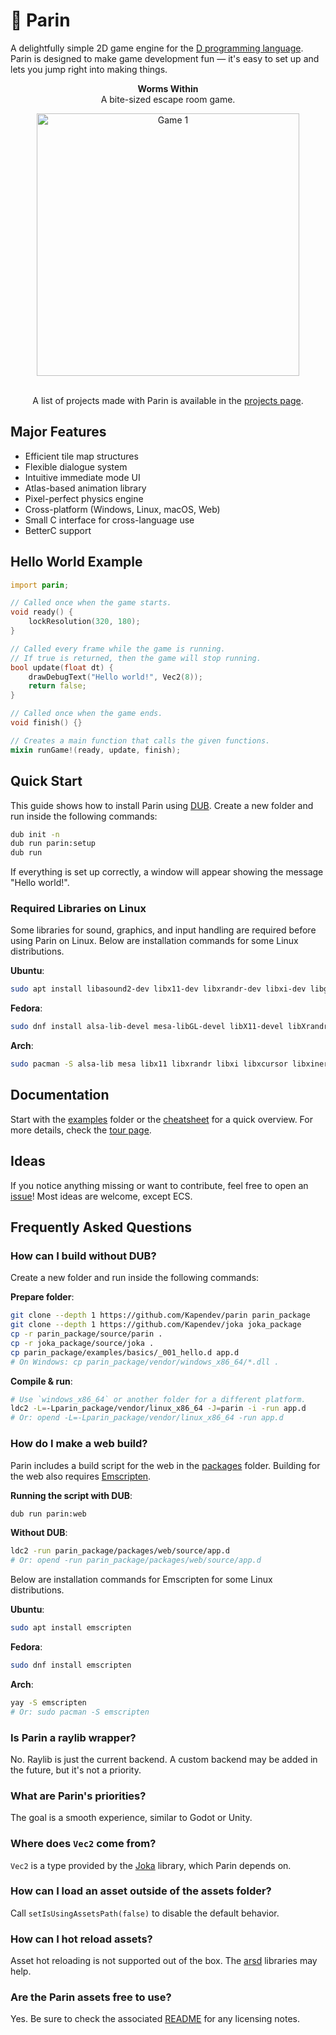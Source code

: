 # 🦆 Parin

A delightfully simple 2D game engine for the [D programming language](https://dlang.org/).
Parin is designed to make game development fun — it's easy to set up and lets you jump right into making things.

<div align="center">
<p><strong>Worms Within</strong><br>A bite-sized escape room game.</p>
<a href="https://kapendev.itch.io/worms-within"><img alt="Game 1" width="420px" src="https://img.itch.zone/aW1hZ2UvMzU4OTk2OC8yMTM5MTYyMC5wbmc=/original/fWBA1L.png"></a>
<br>
<br>
<p>A list of projects made with Parin is available in the <a href="https://kapendev.github.io/parin-website/pages/projects.html">projects page</a>.</p>
</div>

## Major Features

* Efficient tile map structures
* Flexible dialogue system
* Intuitive immediate mode UI
* Atlas-based animation library
* Pixel-perfect physics engine
* Cross-platform (Windows, Linux, macOS, Web)
* Small C interface for cross-language use
* BetterC support

## Hello World Example

```d
import parin;

// Called once when the game starts.
void ready() {
    lockResolution(320, 180);
}

// Called every frame while the game is running.
// If true is returned, then the game will stop running.
bool update(float dt) {
    drawDebugText("Hello world!", Vec2(8));
    return false;
}

// Called once when the game ends.
void finish() {}

// Creates a main function that calls the given functions.
mixin runGame!(ready, update, finish);
```

## Quick Start

This guide shows how to install Parin using [DUB](https://dub.pm/).
Create a new folder and run inside the following commands:

```sh
dub init -n
dub run parin:setup
dub run
```

If everything is set up correctly, a window will appear showing the message "Hello world!".

### Required Libraries on Linux

Some libraries for sound, graphics, and input handling are required before using Parin on Linux. Below are installation commands for some Linux distributions.

**Ubuntu**:

```sh
sudo apt install libasound2-dev libx11-dev libxrandr-dev libxi-dev libgl1-mesa-dev libglu1-mesa-dev libxcursor-dev libxinerama-dev libwayland-dev libxkbcommon-dev
```

**Fedora**:

```sh
sudo dnf install alsa-lib-devel mesa-libGL-devel libX11-devel libXrandr-devel libXi-devel libXcursor-devel libXinerama-devel libatomic
```

**Arch**:

```sh
sudo pacman -S alsa-lib mesa libx11 libxrandr libxi libxcursor libxinerama
```

## Documentation

Start with the [examples](examples/) folder or the [cheatsheet](CHEATSHEET.md) for a quick overview.
For more details, check the [tour page](TOUR.md).

## Ideas

If you notice anything missing or want to contribute, feel free to open an [issue](https://github.com/Kapendev/parin/issues)!
Most ideas are welcome, except ECS.

## Frequently Asked Questions

### How can I build without DUB?

Create a new folder and run inside the following commands:

**Prepare folder**:

```sh
git clone --depth 1 https://github.com/Kapendev/parin parin_package
git clone --depth 1 https://github.com/Kapendev/joka joka_package
cp -r parin_package/source/parin .
cp -r joka_package/source/joka .
cp parin_package/examples/basics/_001_hello.d app.d
# On Windows: cp parin_package/vendor/windows_x86_64/*.dll .
```

**Compile & run**:

```sh
# Use `windows_x86_64` or another folder for a different platform.
ldc2 -L=-Lparin_package/vendor/linux_x86_64 -J=parin -i -run app.d
# Or: opend -L=-Lparin_package/vendor/linux_x86_64 -run app.d
```

### How do I make a web build?

Parin includes a build script for the web in the [packages](packages/) folder. Building for the web also requires [Emscripten](https://emscripten.org/).

**Running the script with DUB**:

```sh
dub run parin:web
```

**Without DUB**:

```sh
ldc2 -run parin_package/packages/web/source/app.d
# Or: opend -run parin_package/packages/web/source/app.d
```

Below are installation commands for Emscripten for some Linux distributions.

**Ubuntu**:

```sh
sudo apt install emscripten
```

**Fedora**:

```sh
sudo dnf install emscripten
```

**Arch**:

```sh
yay -S emscripten
# Or: sudo pacman -S emscripten
```

### Is Parin a raylib wrapper?

No. Raylib is just the current backend.
A custom backend may be added in the future, but it's not a priority.

### What are Parin's priorities?

The goal is a smooth experience, similar to Godot or Unity.

### Where does `Vec2` come from?

`Vec2` is a type provided by the [Joka](https://github.com/Kapendev/joka) library, which Parin depends on.

### How can I load an asset outside of the assets folder?

Call `setIsUsingAssetsPath(false)` to disable the default behavior.

### How can I hot reload assets?

Asset hot reloading is not supported out of the box.
The [arsd](https://github.com/adamdruppe/arsd) libraries may help.

### Are the Parin assets free to use?

Yes. Be sure to check the associated [README](assets/README.md) for any licensing notes.
